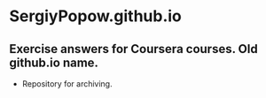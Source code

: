 # SergiyPopow.github.io

## Exercise answers for Coursera courses. Old github.io name.


* Repository for archiving.
